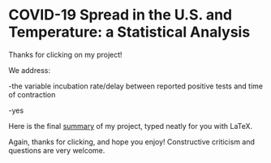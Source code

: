 # COVID-19 Spread in the U.S. and Temperature: a Statistical Analysis

Thanks for clicking on my project!

We address:

-the variable incubation rate/delay between reported positive tests and time of contraction

-yes

Here is the final [summary](https://github.com/seaneli/CHRP-Competition-Repository/blob/master/UPDATE-%20APRIL%2017.pdf) of my project, typed neatly for you with LaTeX.

Again, thanks for clicking, and hope you enjoy! Constructive criticism and questions are very welcome.




